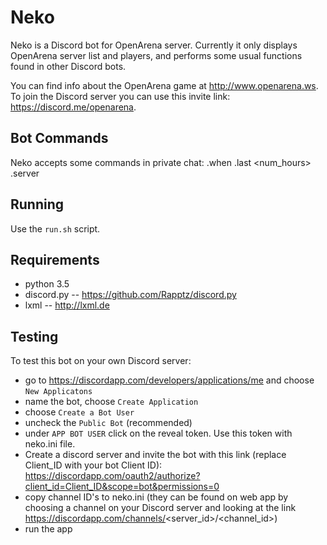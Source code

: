 Neko
====

Neko is a Discord bot for OpenArena server. Currently it only displays
OpenArena server list and players, and performs some usual functions found in
other Discord bots.

You can find info about the OpenArena game at http://www.openarena.ws. To join
the Discord server you can use this invite link: https://discord.me/openarena.

Bot Commands
------------

Neko accepts some commands in private chat:
.when <text>
.last <num_hours>
.server <text>

Running
-------

Use the `run.sh` script.

Requirements
------------

- python 3.5
- discord.py -- https://github.com/Rapptz/discord.py
- lxml -- http://lxml.de

Testing
-------

To test this bot on your own Discord server:

- go to https://discordapp.com/developers/applications/me and
  choose `New Applicatons`
- name the bot, choose `Create Application`
- choose `Create a Bot User`
- uncheck the `Public Bot` (recommended)
- under `APP BOT USER` click on the reveal token. Use this token with neko.ini
  file.
- Create a discord server and invite the bot with this link (replace
  Client_ID with your bot Client ID):
  https://discordapp.com/oauth2/authorize?client_id=Client_ID&scope=bot&permissions=0
- copy channel ID's to neko.ini (they can be found on web app by choosing
  a channel on your Discord server and looking at the link
  https://discordapp.com/channels/<server_id>/<channel_id>)
- run the app
